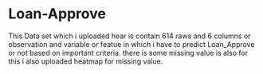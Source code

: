 # Loan-Approve
This Data set which i uploaded hear is contain 614 raws and 6 columns or observation and variable or featue in which i have to predict Loan_Approve or not based on important criteria. 
there is some missing value is also for this i also uploaded heatmap for missing value.
